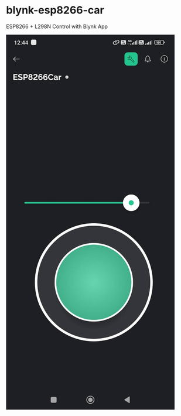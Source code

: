 # blynk-esp8266-car
ESP8266 + L298N Control with Blynk App

![blynk-esp8266-car](images/blynk-esp8266-car.jpg)
